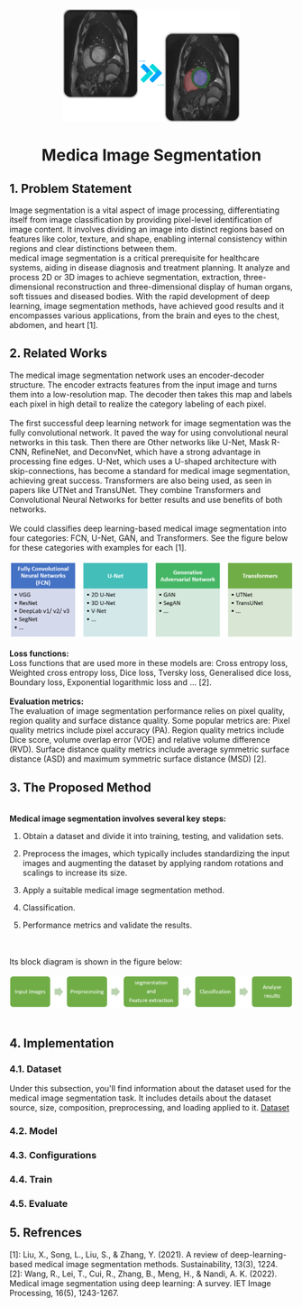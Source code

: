 <div align="center">
  <a href="https://www.kaggle.com/competitions/uw-madison-gi-tract-image-segmentation">
    <img src="Images/med_img_seg.png" alt="Logo" width="" height="200">
  </a>

<h1 align="center">Medica Image Segmentation</h1>
</div>


## 1. Problem Statement
Image segmentation is a vital aspect of image processing, differentiating itself from image classification by providing pixel-level identification of image content. It involves dividing an image into distinct regions based on features like color, texture, and shape, enabling internal consistency within regions and clear distinctions between them.
</br>
medical image segmentation is a critical prerequisite for healthcare systems, aiding in disease diagnosis and treatment planning. It analyze and process 2D or 3D images to achieve segmentation, extraction, three-dimensional reconstruction and three-dimensional display of human organs, soft tissues and diseased bodies. 
With the rapid development of deep learning, image segmentation methods, have achieved good results and it encompasses various applications, from the brain and eyes to the chest, abdomen, and heart [1].


## 2. Related Works
The medical image segmentation network uses an encoder-decoder structure. The encoder extracts features from the input image and turns them into a low-resolution map. The decoder then takes this map and labels each pixel in high detail to realize the category labeling of each pixel.
</br>
</br>
The first successful deep learning network for image segmentation was the fully convolutional network. It paved the way for using convolutional neural networks in this task. Then there are Other networks like U-Net, Mask R-CNN, RefineNet, and DeconvNet, which have a strong advantage in processing fine edges.
U-Net, which uses a U-shaped architecture with skip-connections, has become a standard for medical image segmentation, achieving great success. Transformers are also being used, as seen in papers like UTNet and TransUNet. They combine Transformers and Convolutional Neural Networks for better results  and use benefits of both networks.
</br>
</br>
We could classifies deep learning-based medical image segmentation into four categories: FCN, U-Net, GAN, and Transformers. See the figure below for these categories with examples for each [1].
</br>
</br>
<img src="Images/chart.png" width="">
</br>
</br>
<b>Loss functions:</b>
</br>
Loss functions that are used more in these models are:
Cross entropy loss, Weighted cross entropy loss, Dice loss, Tversky loss, Generalised dice loss, Boundary loss, Exponential logarithmic loss and ... [2].
</br>
</br>
<b>Evaluation metrics:</b>
</br>
The evaluation of image segmentation performance relies on pixel quality, region quality and surface distance quality. Some popular metrics are: 
Pixel quality metrics include pixel accuracy (PA). Region quality metrics include Dice score, volume overlap error (VOE) and relative volume difference (RVD). Surface distance quality metrics include average symmetric surface distance (ASD) and maximum symmetric surface distance (MSD) [2].


## 3. The Proposed Method
</br>
<b>Medical image segmentation involves several key steps:</b>

1. Obtain a dataset and divide it into training, testing, and validation sets.

2. Preprocess the images, which typically includes standardizing the input images and augmenting the dataset by applying random rotations and scalings to increase its size.

3. Apply a suitable medical image segmentation method.

4. Classification.

5. Performance metrics and validate the results.
</br>
</br>
Its block diagram is shown in the figure below:
</br>
</br>
<img src="Images/chart2.png">
</br>
</br>

## 4. Implementation


### 4.1. Dataset
Under this subsection, you'll find information about the dataset used for the medical image segmentation task. It includes details about the dataset source, size, composition, preprocessing, and loading applied to it.
[Dataset](https://drive.google.com/file/d/1-2ggesSU3agSBKpH-9siKyyCYfbo3Ixm/view?usp=sharing)

### 4.2. Model



### 4.3. Configurations


### 4.4. Train

### 4.5. Evaluate

## 5. Refrences
[1]: Liu, X., Song, L., Liu, S., & Zhang, Y. (2021). A review of deep-learning-based medical image segmentation methods. Sustainability, 13(3), 1224.
</br>
[2]: Wang, R., Lei, T., Cui, R., Zhang, B., Meng, H., & Nandi, A. K. (2022). Medical image segmentation using deep learning: A survey. IET Image Processing, 16(5), 1243-1267.
